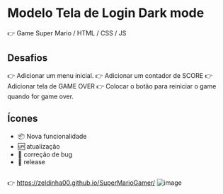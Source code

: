 # Modelo Tela de Login Dark mode

 :point_right: Game Super Mario / HTML / CSS   / JS

## Desafios

:point_right: Adicionar um menu inicial.
:point_right: Adicionar  um contador de SCORE
:point_right: Adicionar tela de GAME OVER
:point_right: Colocar o botão para reiniciar o game quando for game over.

## Ícones
- :package: Nova funcionalidade
- :up: atualização
- :lady_beetle: correção de bug
- :checkered_flag: release

##
:point_right: https://zeldinha00.github.io/SuperMarioGamer/
![image](https://user-images.githubusercontent.com/14182590/172031303-0209db95-64a9-4a57-94e7-c070a57264e9.png)
